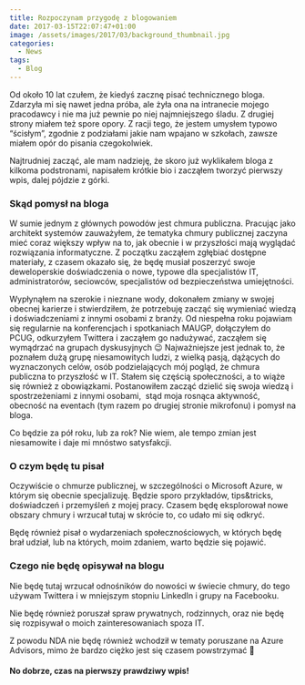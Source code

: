```yaml
---
title: Rozpoczynam przygodę z blogowaniem
date: 2017-03-15T22:07:47+01:00
image: /assets/images/2017/03/background_thumbnail.jpg
categories:
  - News
tags:
  - Blog
---
```

Od około 10 lat czułem, że kiedyś zacznę pisać technicznego bloga. Zdarzyła mi się nawet jedna próba, ale żyła ona na intranecie mojego pracodawcy i nie ma już pewnie po niej najmniejszego śladu. Z drugiej strony miałem też spore opory. Z racji tego, że jestem umysłem typowo &#8220;ścisłym&#8221;, zgodnie z podziałami jakie nam wpajano w szkołach, zawsze miałem opór do pisania czegokolwiek.

Najtrudniej zacząć, ale mam nadzieję, że skoro już wyklikałem bloga z kilkoma podstronami, napisałem krótkie bio i zacząłem tworzyć pierwszy wpis, dalej pójdzie z górki.

### Skąd pomysł na bloga

W sumie jednym z głównych powodów jest chmura publiczna. Pracując jako architekt systemów zauważyłem, że tematyka chmury publicznej zaczyna mieć coraz większy wpływ na to, jak obecnie i w przyszłości mają wyglądać rozwiązania informatyczne. Z początku zacząłem zgłębiać dostępne materiały, z czasem okazało się, że będę musiał poszerzyć swoje deweloperskie doświadczenia o nowe, typowe dla specjalistów IT, administratorów, seciowców, specjalistów od bezpieczeństwa umiejętności.

Wypłynąłem na szerokie i nieznane wody, dokonałem zmiany w swojej obecnej karierze i stwierdziłem, że potrzebuję zacząć się wymieniać wiedzą i doświadczeniami z innymi osobami z branży. Od niespełna roku pojawiam się regularnie na konferencjach i spotkaniach MAUGP, dołączyłem do PCUG, odkurzyłem Twittera i zacząłem go nadużywać, zacząłem się wymądrzać na grupach dyskusyjnych 😉 Najważniejsze jest jednak to, że poznałem dużą grupę niesamowitych ludzi, z wielką pasją, dążących do wyznaczonych celów, osób podzielających mój pogląd, że chmura publiczna to przyszłość w IT. Stałem się częścią społeczności, a to wiąże się również z obowiązkami. Postanowiłem zacząć dzielić się swoja wiedzą i spostrzeżeniami z innymi osobami,  stąd moja rosnąca aktywność, obecność na eventach (tym razem po drugiej stronie mikrofonu) i pomysł na bloga.

Co będzie za pół roku, lub za rok? Nie wiem, ale tempo zmian jest niesamowite i daje mi mnóstwo satysfakcji.

### O czym będę tu pisał

Oczywiście o chmurze publicznej, w szczególności o Microsoft Azure, w którym się obecnie specjalizuję. Będzie sporo przykładów, tips&tricks, doświadczeń i przemyśleń z mojej pracy. Czasem będę eksplorował nowe obszary chmury i wrzucał tutaj w skrócie to, co udało mi się odkryć.

Będę również pisał o wydarzeniach społecznościowych, w których będę brał udział, lub na których, moim zdaniem, warto będzie się pojawić.

### Czego nie będę opisywał na blogu

Nie będę tutaj wrzucał odnośników do nowości w świecie chmury, do tego używam Twittera i w mniejszym stopniu LinkedIn i grupy na Facebooku.

Nie będę również poruszał spraw prywatnych, rodzinnych, oraz nie będę się rozpisywał o moich zainteresowaniach spoza IT.

Z powodu NDA nie będę również wchodził w tematy poruszane na Azure Advisors, mimo że bardzo ciężko jest się czasem powstrzymać 🙂

#### **No dobrze, czas na pierwszy prawdziwy wpis!**